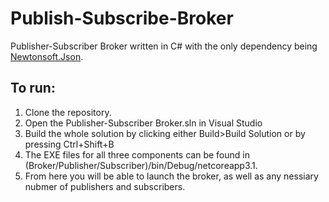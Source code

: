 # Publish-Subscribe-Broker
Publisher-Subscriber Broker written in C# with the only dependency being [Newtonsoft.Json](https://www.newtonsoft.com/json).

## To run:
1. Clone the repository.
2. Open the Publisher-Subscriber Broker.sln in Visual Studio
3. Build the whole solution by clicking either Build>Build Solution or by pressing Ctrl+Shift+B
4. The EXE files for all three components can be found in (Broker/Publisher/Subscriber)/bin/Debug/netcoreapp3.1.
5. From here you will be able to launch the broker, as well as any nessiary nubmer of publishers and subscribers.
